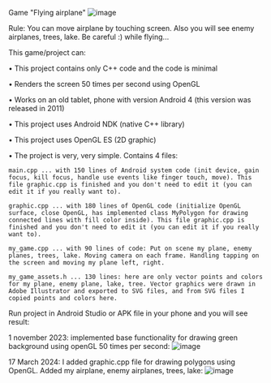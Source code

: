 Game "Flying airplane" ![image](https://github.com/EvgenProjects/AndroidNative_BasicGame/assets/38002631/118ae6b0-f710-4c7c-8dc1-68d329f74245)

Rule:
You can move airplane by touching screen. Also you will see enemy airplanes, trees, lake. Be careful :) while flying...

  
This game/project can:
   
 • This project contains only C++ code and the code is minimal
 
 • Renders the screen 50 times per second using OpenGL
 
 • Works on an old tablet, phone with version Android 4 (this version was released in 2011)
 
 • This project uses Android NDK (native C++ library)
 
 • This project uses  OpenGL ES (2D graphic)

 • The project is very, very simple. Contains 4 files:
  
    main.cpp ... with 150 lines of Android system code (init device, gain focus, kill focus, handle use events like finger touch, move). This file graphic.cpp is finished and you don't need to edit it (you can edit it if you really want to).
     
    graphic.cpp ... with 180 lines of OpenGL code (initialize OpenGL surface, close OpenGL, has implemented class MyPolygon for drawing connected lines with fill color inside). This file graphic.cpp is finished and you don't need to edit it (you can edit it if you really want to).
 
    my_game.cpp ... with 90 lines of code: Put on scene my plane, enemy planes, trees, lake. Moving camera on each frame. Handling tapping on the screen and moving my plane left, right.
 
    my_game_assets.h ... 130 lines: here are only vector points and colors for my plane, enemy plane, lake, tree. Vector graphics were drawn in Adobe Illustrator and exported to SVG files, and from SVG files I copied points and colors here.

    
  
Run project in Android Studio or APK file in your phone and you will see result:
  
  
1 november 2023: implemented base functionality for drawing green background using openGL 50 times per second: 
![image](https://github.com/EvgenProjects/AndroidNative_BasicGame/assets/38002631/1cf96e17-2848-4375-b45a-ec7d93680ed3)
  
  
  
17 March 2024: I added graphic.cpp file for drawing polygons using OpenGL. Added my airplane, enemy airplanes, trees, lake:
![image](https://github.com/EvgenProjects/AndroidNative_BasicGame/assets/38002631/a61833b4-6741-462c-9ff7-26c8d9dee845)
